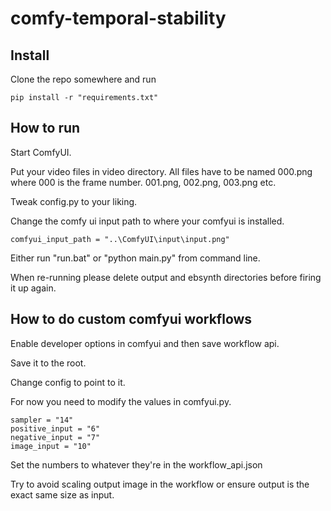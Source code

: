 # comfy-temporal-stability

## Install

Clone the repo somewhere and run 

```pip install -r "requirements.txt"```

## How to run

Start ComfyUI.

Put your video files in video directory. All files have to be named 000.png where 000 is the frame number. 001.png, 002.png, 003.png etc.

Tweak config.py to your liking.

Change the comfy ui input path to where your comfyui is installed.

```comfyui_input_path = "..\ComfyUI\input\input.png"```

Either run "run.bat" or "python main.py" from command line.

When re-running please delete output and ebsynth directories before firing it up again.

## How to do custom comfyui workflows

Enable developer options in comfyui and then save workflow api.

Save it to the root.

Change config to point to it.

For now you need to modify the values in comfyui.py. 

```
sampler = "14"
positive_input = "6"
negative_input = "7"
image_input = "10"
```

Set the numbers to whatever they're in the workflow_api.json

Try to avoid scaling output image in the workflow or ensure output is the exact same size as input.
